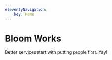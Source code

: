 ```yaml
---
eleventyNavigation:
    key: Home
---
```


# Bloom Works

Better services start with putting people first. Yay!